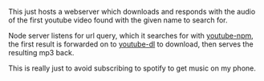 
This just hosts a webserver which downloads and responds with the audio of the first youtube video found with the given name to search for.  

Node server listens for url query, which it searches for with [youtube-npm](https://www.npmjs.com/package/youtube-node), the first result is forwarded on to [youtube-dl](https://github.com/rg3/youtube-dl) to download, then serves the resulting mp3 back.  


This is really just to avoid subscribing to spotify to get music on my phone.
